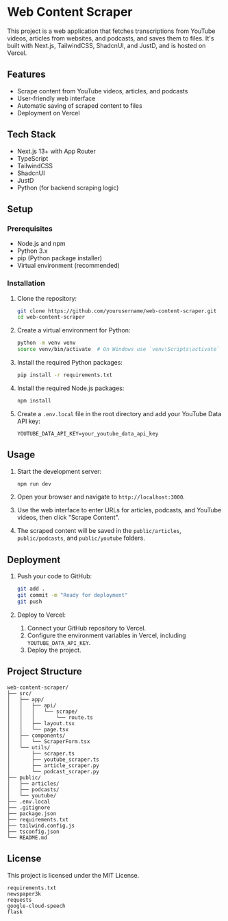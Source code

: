 # Web Content Scraper

This project is a web application that fetches transcriptions from YouTube videos, articles from websites, and podcasts, and saves them to files. It's built with Next.js, TailwindCSS, ShadcnUI, and JustD, and is hosted on Vercel.

## Features

- Scrape content from YouTube videos, articles, and podcasts
- User-friendly web interface
- Automatic saving of scraped content to files
- Deployment on Vercel

## Tech Stack

- Next.js 13+ with App Router
- TypeScript
- TailwindCSS
- ShadcnUI
- JustD
- Python (for backend scraping logic)

## Setup

### Prerequisites

- Node.js and npm
- Python 3.x
- pip (Python package installer)
- Virtual environment (recommended)

### Installation

1. Clone the repository:
    ```bash
    git clone https://github.com/yourusername/web-content-scraper.git
    cd web-content-scraper
    ```

2. Create a virtual environment for Python:
    ```bash
    python -m venv venv
    source venv/bin/activate  # On Windows use `venv\Scripts\activate`
    ```

3. Install the required Python packages:
    ```bash
    pip install -r requirements.txt
    ```

4. Install the required Node.js packages:
    ```bash
    npm install
    ```

5. Create a `.env.local` file in the root directory and add your YouTube Data API key:
    ```plaintext
    YOUTUBE_DATA_API_KEY=your_youtube_data_api_key
    ```

## Usage

1. Start the development server:
    ```bash
    npm run dev
    ```

2. Open your browser and navigate to `http://localhost:3000`.

3. Use the web interface to enter URLs for articles, podcasts, and YouTube videos, then click "Scrape Content".

4. The scraped content will be saved in the `public/articles`, `public/podcasts`, and `public/youtube` folders.

## Deployment

1. Push your code to GitHub:
    ```bash
    git add .
    git commit -m "Ready for deployment"
    git push
    ```

2. Deploy to Vercel:
    1. Connect your GitHub repository to Vercel.
    2. Configure the environment variables in Vercel, including `YOUTUBE_DATA_API_KEY`.
    3. Deploy the project.

## Project Structure

```
web-content-scraper/
├── src/
│   ├── app/
│   │   ├── api/
│   │   │   └── scrape/
│   │   │       └── route.ts
│   │   ├── layout.tsx
│   │   └── page.tsx
│   ├── components/
│   │   └── ScraperForm.tsx
│   └── utils/
│       ├── scraper.ts
│       ├── youtube_scraper.ts
│       ├── article_scraper.py
│       └── podcast_scraper.py
├── public/
│   ├── articles/
│   ├── podcasts/
│   └── youtube/
├── .env.local
├── .gitignore
├── package.json
├── requirements.txt
├── tailwind.config.js
├── tsconfig.json
└── README.md
```

## License

This project is licensed under the MIT License.

```
requirements.txt
newspaper3k
requests
google-cloud-speech
flask